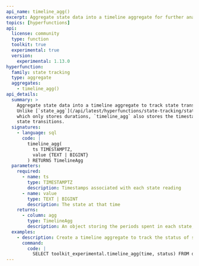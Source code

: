 ```yaml
---
api_name: timeline_agg()
excerpt: Aggregate state data into a timeline aggregate for further analysis
topics: [hyperfunctions]
api:
  license: community
  type: function
  toolkit: true
  experimental: true
  version:
    experimental: 1.13.0
hyperfunction:
  family: state tracking
  type: aggregate
  aggregates:
    - timeline_agg()
api_details:
  summary: >
    Aggregate state data into a timeline aggregate to track state transitions.
    Unlike [`state_agg`](/api/latest/hyperfunctions/state-tracking/state_agg/),
    which only stores durations, `timeline_agg` also stores the timestamps of
    state transitions.
  signatures:
    - language: sql
      code: |
        timeline_agg(
          ts TIMESTAMPTZ,
          value {TEXT | BIGINT}
        ) RETURNS TimelineAgg
  parameters:
    required:
      - name: ts
        type: TIMESTAMPTZ
        description: Timestamps associated with each state reading
      - name: value
        type: TEXT | BIGINT
        description: The state at that time
    returns:
      - column: agg
        type: TimelineAgg
        description: An object storing the periods spent in each state, including timestamps of state transitions
  examples:
    - description: Create a timeline aggregate to track the status of some devices.
      command:
        code: |
          SELECT toolkit_experimental.timeline_agg(time, status) FROM devices;
---
```


